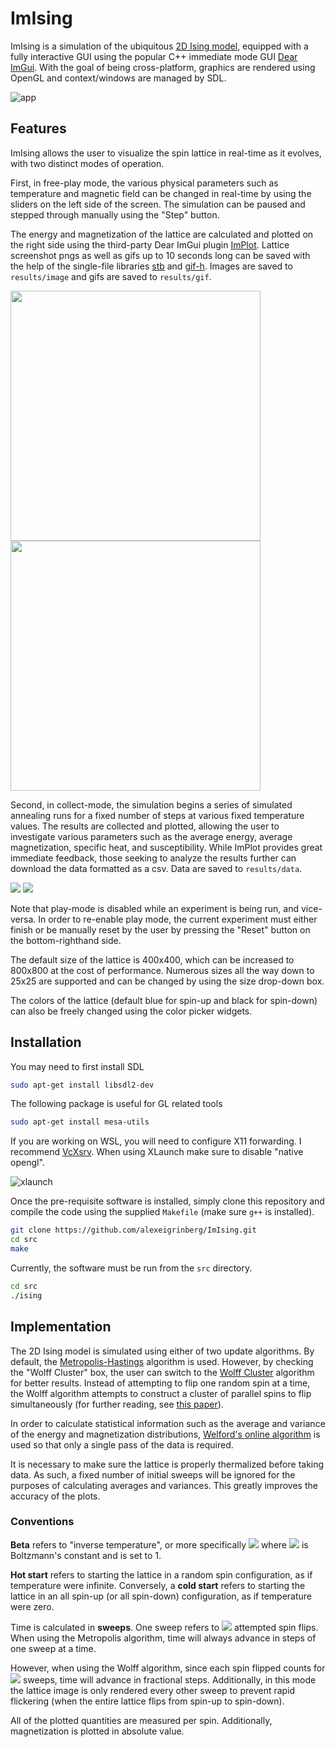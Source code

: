 # ImIsing

ImIsing is a simulation of the ubiquitous [2D Ising model](https://en.wikipedia.org/wiki/Square_lattice_Ising_model), equipped with a fully interactive GUI using the popular C++ immediate mode GUI [Dear ImGui](https://github.com/ocornut/imgui). With the goal of being cross-platform, graphics are rendered using OpenGL and context/windows are managed by SDL.

![app](https://user-images.githubusercontent.com/35658028/164163370-2878cf72-8949-47cd-8e19-5b26f80417ef.png)

## Features

ImIsing allows the user to visualize the spin lattice in real-time as it evolves, with two distinct modes of operation.

 First, in free-play mode, the various physical parameters such as temperature and magnetic field can be changed in real-time by using the sliders on the left side of the screen. The simulation can be paused and stepped through manually using the "Step" button. 
 
 The energy and magnetization of the lattice are calculated and plotted on the right side using the third-party Dear ImGui plugin [ImPlot](https://github.com/epezent/implot). Lattice screenshot pngs as well as gifs up to 10 seconds long can be saved with the help of the single-file libraries [stb](https://github.com/nothings/stb) and [gif-h](https://github.com/charlietangora/gif-h). Images are saved to ```results/image``` and gifs are saved to ```results/gif```.
 
 <img src="https://user-images.githubusercontent.com/35658028/164157151-47a93006-e500-4e98-bf22-42a3bb3178ed.gif" width="400"/> <img src="https://user-images.githubusercontent.com/35658028/164157463-260fa044-9898-48ce-8ef8-ad4302f2e5ae.gif" width="400"/>

Second, in collect-mode, the simulation begins a series of simulated annealing runs for a fixed number of steps at various fixed temperature values. The results are collected and plotted, allowing the user to investigate various parameters such as the average energy, average magnetization, specific heat, and susceptibility. While ImPlot provides great immediate feedback, those seeking to analyze the results further can download the data formatted as a csv. Data are saved to ```results/data```.

<img src="https://user-images.githubusercontent.com/35658028/164164186-78db3f63-f742-4d84-964c-f2c676a91752.png"/> <img src="https://user-images.githubusercontent.com/35658028/164163827-53302fd6-02e5-4a9a-941b-c3d2d8d0147e.png"/>

Note that play-mode is disabled while an experiment is being run, and vice-versa. In order to re-enable play mode, the current experiment must either finish or be manually reset by the user by pressing the "Reset" button on the bottom-righthand side.

The default size of the lattice is 400x400, which can be increased to 800x800 at the cost of performance. Numerous sizes all the way down to 25x25 are supported and  can be changed by using the size drop-down box.

The colors of the lattice (default blue for spin-up and black for spin-down) can also be freely changed using the color picker widgets.

## Installation

You may need to first install SDL
```bash
sudo apt-get install libsdl2-dev
```

The following package is useful for GL related tools
```bash
sudo apt-get install mesa-utils
```

If you are working on WSL, you will need to configure X11 forwarding. I recommend [VcXsrv](https://sourceforge.net/projects/vcxsrv/). When using XLaunch make sure to disable "native opengl".

![xlaunch](https://user-images.githubusercontent.com/35658028/164176602-67d9dc0b-d2b3-439c-98f1-cd56505e1ac2.png)

Once the pre-requisite software is installed, simply clone this repository and compile the code using the supplied ```Makefile``` (make sure ```g++``` is installed).

```bash
git clone https://github.com/alexeigrinberg/ImIsing.git
cd src
make
```

Currently, the software must be run from the ```src``` directory.
```bash
cd src
./ising
```

## Implementation

The 2D Ising model is simulated using either of two update algorithms. By default, the [Metropolis-Hastings](https://en.wikipedia.org/wiki/Metropolis%E2%80%93Hastings_algorithm) algorithm is used. However, by checking the "Wolff Cluster" box, the user can switch to the [Wolff Cluster](https://en.wikipedia.org/wiki/Wolff_algorithm) algorithm for better results. Instead of attempting to flip one random spin at a time, the Wolff algorithm attempts to construct a cluster of parallel spins to flip simultaneously (for further reading, see [this paper](https://csml.northwestern.edu/resources/Reprints/lnp_color.pdf)).

In order to calculate statistical information such as the average and variance of the energy and magnetization distributions, [Welford's online algorithm](https://en.wikipedia.org/wiki/Algorithms_for_calculating_variance#Welford's_online_algorithm) is used so that only a single pass of the data is required.

It is necessary to make sure the lattice is properly thermalized before taking data. As such, a fixed number of initial sweeps will be ignored for the purposes of calculating averages and variances. This greatly improves the accuracy of the plots.

### Conventions

**Beta** refers to "inverse temperature", or more specifically ![](https://latex.codecogs.com/svg.image?\beta&space;=&space;\frac{1}{k_B&space;T}) where ![](https://latex.codecogs.com/svg.image?k_B) is Boltzmann's constant and is set to 1.

**Hot start** refers to starting the lattice in a random spin configuration, as if temperature were infinite. Conversely, a **cold start** refers to starting the lattice in an all spin-up (or all spin-down) configuration, as if temperature were zero.

Time is calculated in **sweeps**. One sweep refers to ![](https://latex.codecogs.com/svg.image?N^2) attempted spin flips. When using the Metropolis algorithm, time will always advance in steps of one sweep at a time. 

However, when using the Wolff algorithm, since each spin flipped counts for ![](https://latex.codecogs.com/svg.image?\frac{1}{N^2}) sweeps, time will advance in fractional steps. Additionally, in this mode the lattice image is only rendered every other sweep to prevent rapid flickering (when the entire lattice flips from spin-up to spin-down).

All of the plotted quantities are measured per spin. Additionally, magnetization is plotted in absolute value.


